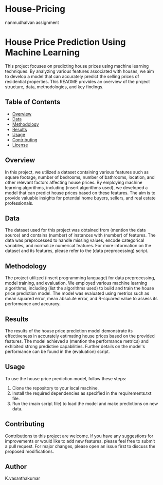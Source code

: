 # House-Pricing
nanmudhalvan assignment
# House Price Prediction Using Machine Learning

This project focuses on predicting house prices using machine learning techniques. By analyzing various features associated with houses, we aim to develop a model that can accurately predict the selling prices of residential properties. This README provides an overview of the project structure, data, methodologies, and key findings.

## Table of Contents

- [Overview](#overview)
- [Data](#data)
- [Methodology](#methodology)
- [Results](#results)
- [Usage](#usage)
- [Contributing](#contributing)
- [License](#license)

## Overview

In this project, we utilized a dataset containing various features such as square footage, number of bedrooms, number of bathrooms, location, and other relevant factors affecting house prices. By employing machine learning algorithms, including (insert algorithms used), we developed a model that can predict house prices based on these features. The aim is to provide valuable insights for potential home buyers, sellers, and real estate professionals.

## Data

The dataset used for this project was obtained from (mention the data source) and contains (number) of instances with (number) of features. The data was preprocessed to handle missing values, encode categorical variables, and normalize numerical features. For more information on the dataset and its features, please refer to the (data preprocessing) script.

## Methodology

The project utilized (insert programming language) for data preprocessing, model training, and evaluation. We employed various machine learning algorithms, including (list the algorithms used) to build and train the house price prediction model. The model was evaluated using metrics such as mean squared error, mean absolute error, and R-squared value to assess its performance and accuracy.

## Results

The results of the house price prediction model demonstrate its effectiveness in accurately estimating house prices based on the provided features. The model achieved a (mention the performance metrics) and exhibited strong predictive capabilities. Further details on the model's performance can be found in the (evaluation) script.

## Usage

To use the house price prediction model, follow these steps:

1. Clone the repository to your local machine.
2. Install the required dependencies as specified in the requirements.txt file.
3. Run the (main script file) to load the model and make predictions on new data.

## Contributing

Contributions to this project are welcome. If you have any suggestions for improvements or would like to add new features, please feel free to submit a pull request. For major changes, please open an issue first to discuss the proposed modifications.

## Author
K.vasanthakumar
